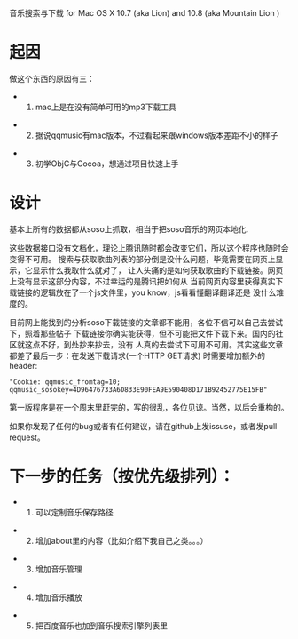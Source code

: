 音乐搜索与下载 for Mac OS X 10.7 (aka Lion) and 10.8 (aka Mountain Lion )

# 起因
做这个东西的原因有三：<p>
- 1. mac上是在没有简单可用的mp3下载工具<p>
- 2. 据说qqmusic有mac版本，不过看起来跟windows版本差距不小的样子<p>
- 3. 初学ObjC与Cocoa，想通过项目快速上手<p>

# 设计
基本上所有的数据都从soso上抓取，相当于把soso音乐的网页本地化.<p>
这些数据接口没有文档化，理论上腾讯随时都会改变它们，所以这个程序也随时会变得不可用。
搜索与获取歌曲列表的部分倒是没什么问题，毕竟需要在网页上显示，它显示什么我取什么就对了，
让人头痛的是如何获取歌曲的下载链接。网页上没有显示这部分内容，不过幸运的是腾讯把如何从
当前网页内容里获得真实下载链接的逻辑放在了一个js文件里，you know，js看看懂翻译翻译还是
没什么难度的。<p>
目前网上能找到的分析soso下载链接的文章都不能用，各位不信可以自己去尝试下，照着那些帖子
下载链接你确实能获得，但不可能把文件下载下来。国内的社区就这点不好，到处抄来抄去，没有
人真的去尝试下可用不可用。其实这些文章都差了最后一步：在发送下载请求(一个HTTP GET请求)
时需要增加额外的header: <p>
<code>"Cookie: qqmusic_fromtag=10; qqmusic_sosokey=4D96476733A6D833E90FEA9E590408D171B92452775E15FB"</code><p>
第一版程序是在一个周末里赶完的，写的很乱，各位见谅。当然，以后会重构的。<p>
如果你发现了任何的bug或者有任何建议，请在github上发issuse，或者发pull request。<p>

# 下一步的任务（按优先级排列）：
- 1. 可以定制音乐保存路径<p>
- 2. 增加about里的内容（比如介绍下我自己之类。。。）<p>
- 3. 增加音乐管理<p>
- 4. 增加音乐播放<p>
- 5. 把百度音乐也加到音乐搜索引擎列表里<p>
```
